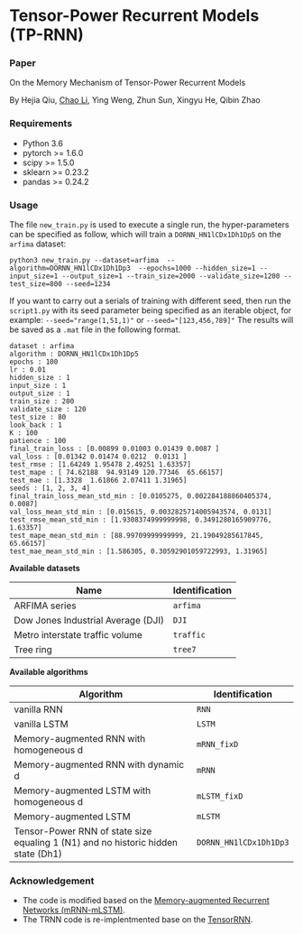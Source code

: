 # Tensor-Power Recurrent Models (TP-RNN)

### Paper

On the Memory Mechanism of Tensor-Power Recurrent Models

By Hejia Qiu, [Chao Li](chao.li@riken.jp), Ying Weng, Zhun Sun, Xingyu He, Qibin Zhao

### Requirements

- Python 3.6
- pytorch >= 1.6.0
- scipy >= 1.5.0
- sklearn >= 0.23.2
- pandas >= 0.24.2

### Usage



The file `new_train.py`  is used to execute a single run, the hyper-parameters can be specified as follow, which will train a `DORNN_HN1lCDx1Dh1Dp5` on the `arfima` dataset:
```
python3 new_train.py --dataset=arfima  --algorithm=DORNN_HN1lCDx1Dh1Dp3  --epochs=1000 --hidden_size=1 --input_size=1 --output_size=1 --train_size=2000 --validate_size=1200 --test_size=800 --seed=1234
```

If you want to carry out a serials of training with different seed, then run the `script1.py` with its seed parameter being specified as an iterable object, for example: 
`--seed="range(1,51,1)"` or `--seed="[123,456,789]"`
The results will be saved as a `.mat` file in the following format.
```
dataset : arfima
algorithm : DORNN_HN1lCDx1Dh1Dp5
epochs : 100
lr : 0.01
hidden_size : 1
input_size : 1
output_size : 1
train_size : 200
validate_size : 120
test_size : 80
look_back : 1
K : 100
patience : 100
final_train_loss : [0.00899 0.01003 0.01439 0.0087 ]
val_loss : [0.01342 0.01474 0.0212  0.0131 ]
test_rmse : [1.64249 1.95478 2.49251 1.63357]
test_mape : [ 74.62188  94.93149 120.77346  65.66157]
test_mae : [1.3328  1.61866 2.07411 1.31965]
seeds : [1, 2, 3, 4]
final_train_loss_mean_std_min : [0.0105275, 0.002284188860405374, 0.0087]
val_loss_mean_std_min : [0.015615, 0.0032825714005943574, 0.0131]
test_rmse_mean_std_min : [1.9308374999999998, 0.3491280165909776, 1.63357]
test_mape_mean_std_min : [88.99709999999999, 21.19049285617845, 65.66157]
test_mae_mean_std_min : [1.586305, 0.30592901059722993, 1.31965]
```

**Available datasets**

|Name|Identification|
|-|-|
|ARFIMA series| `arfima`|
|Dow Jones Industrial Average (DJI)| `DJI`|
|Metro interstate traffic volume| `traffic`|
|Tree ring| `tree7`|

**Available algorithms**

|Algorithm|Identification|
|-|-|
|vanilla RNN|`RNN`|
|vanilla LSTM|`LSTM`|
|Memory-augmented RNN with homogeneous d|`mRNN_fixD`|
|Memory-augmented RNN with dynamic d|`mRNN`|
|Memory-augmented LSTM with homogeneous d|`mLSTM_fixD`|
|Memory-augmented LSTM|`mLSTM`|
|Tensor-Power RNN of state size equaling 1 (N1) and no historic hidden state (Dh1) | `DORNN_HN1lCDx1Dh1Dp3`|




### Acknowledgement
- The code is modified based on the [Memory-augmented Recurrent Networks (mRNN-mLSTM)](https://github.com/huawei-noah/noah-research/tree/master/mRNN-mLSTM).
- The TRNN code is re-implentmented base on the [TensorRNN](https://github.com/yuqirose/TensorRNN).